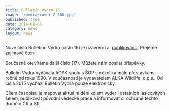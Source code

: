 ```yaml
---
title: Bulletin Vydra 16
image: "/media/cover_2_300.jpg"
published: true
date: 2016-01-05
category: news
layout: news
---
```

Nové číslo Bulletinu Vydra (číslo 16) je uzavřeno a 
[publikováno][1]. Přejeme zajímavé čtení.

Současně otevíráme další číslo (17). Můžete nám posílat příspěvky.

Bulletin Vydra vydávala AOPK spolu s ŠOP s několika málo přestávkami
ročně od roku 1990. V současnosti je vydavatelem ALKA Wildlife, o.p.s..
Od čísla 2015 vychází Bulletin Vydra pouze elektronicky.

Cílem časopisu je mapovat aktuální dění kolem vyder i ostatních
lasicovitých šelem, publikovat původní vědecké práce a informovat o 
ochraně těchto druhů v ČR a SR.


[1]: /ke-stazeni/bulletin-vydra/bulletin-vydra-16
